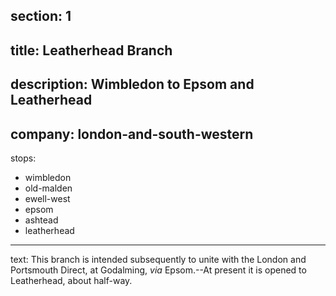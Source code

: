 ﻿section: 1
----
title: Leatherhead Branch
----
description: Wimbledon to Epsom and Leatherhead
----
company: london-and-south-western
----
stops:
- wimbledon
- old-malden
- ewell-west
- epsom
- ashtead
- leatherhead
----
text: This branch is intended subsequently to unite with the London and Portsmouth Direct, at Godalming, *via* Epsom.--At present it is opened to Leatherhead, about half-way.
